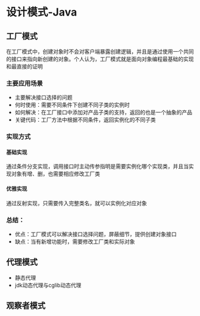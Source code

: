 # 设计模式-Java

## 工厂模式
在工厂模式中，创建对象时不会对客户端暴露创建逻辑，并且是通过使用一个共同的接口来指向新创建的对象。个人认为，工厂模式就是面向对象编程最基础的实现和最直接的证明
### 主要应用场景
* 主要解决接口选择的问题
* 何时使用：需要不同条件下创建不同子类的实例时
* 如何解决：在工厂接口中添加对产品子类的支持，返回的也是一个抽象的产品
* 关键代码：工厂方法中根据不同条件，返回实例化的不同子类
### 实现方式
#### 基础实现
通过条件分支实现，调用接口时主动传参指明是需要实例化哪个实现类，并且当实现对象有增、删，也需要相应修改工厂类
#### 优雅实现
通过反射实现，只需要传入完整类名，就可以实例化对应对象
### 总结：
* 优点：工厂模式可以解决接口选择问题，屏蔽细节，提供创建对象接口
* 缺点：当有新增功能时，需要修改工厂类和实际对象
## 代理模式
* 静态代理
* jdk动态代理与cglib动态代理

## 观察者模式


